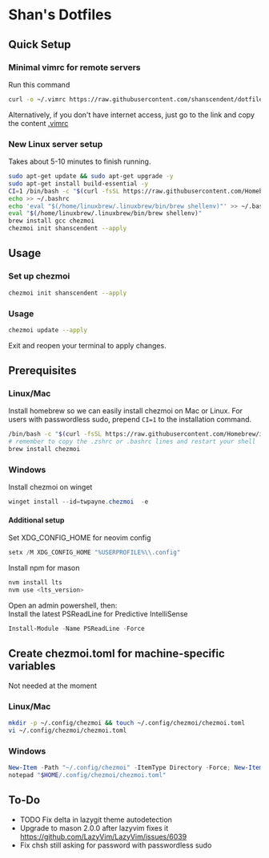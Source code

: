 # Shan's Dotfiles

## Quick Setup

### Minimal vimrc for remote servers

Run this command

```sh
curl -o ~/.vimrc https://raw.githubusercontent.com/shanscendent/dotfiles/main/dot_vimrc
```

Alternatively, if you don't have internet access, just go to the link and copy the content [.vimrc](https://raw.githubusercontent.com/shanscendent/dotfiles/main/dot_vimrc)

### New Linux server setup

Takes about 5-10 minutes to finish running.

```bash
sudo apt-get update && sudo apt-get upgrade -y
sudo apt-get install build-essential -y
CI=1 /bin/bash -c "$(curl -fsSL https://raw.githubusercontent.com/Homebrew/install/HEAD/install.sh)"
echo >> ~/.bashrc
echo 'eval "$(/home/linuxbrew/.linuxbrew/bin/brew shellenv)"' >> ~/.bashrc
eval "$(/home/linuxbrew/.linuxbrew/bin/brew shellenv)"
brew install gcc chezmoi
chezmoi init shanscendent --apply
```

## Usage

### Set up chezmoi

```bash
chezmoi init shanscendent --apply
```

### Usage

```bash
chezmoi update --apply
```

Exit and reopen your terminal to apply changes.

## Prerequisites

### Linux/Mac

Install homebrew so we can easily install chezmoi on Mac or Linux. For users with passwordless sudo, prepend `CI=1` to the installation command.

```bash
/bin/bash -c "$(curl -fsSL https://raw.githubusercontent.com/Homebrew/install/HEAD/install.sh)"
# remember to copy the .zshrc or .bashrc lines and restart your shell
brew install chezmoi
```

### Windows

Install chezmoi on winget

```powershell
winget install --id=twpayne.chezmoi  -e
```

#### Additional setup

Set XDG_CONFIG_HOME for neovim config

```powershell
setx /M XDG_CONFIG_HOME "%USERPROFILE%\\.config"
```

Install npm for mason

```powershell
nvm install lts
nvm use <lts_version>
```

Open an admin powershell, then:  
Install the latest PSReadLine for Predictive IntelliSense

```powershell
Install-Module -Name PSReadLine -Force
```

## Create chezmoi.toml for machine-specific variables

Not needed at the moment

### Linux/Mac

```bash
mkdir -p ~/.config/chezmoi && touch ~/.config/chezmoi/chezmoi.toml
vi ~/.config/chezmoi/chezmoi.toml
```

### Windows

```powershell
New-Item -Path "~/.config/chezmoi" -ItemType Directory -Force; New-Item -Path "~/.config/chezmoi/chezmoi.toml" -ItemType File -Force
notepad "$HOME/.config/chezmoi/chezmoi.toml"
```

## To-Do

- TODO Fix delta in lazygit theme autodetection
- Upgrade to mason 2.0.0 after lazyvim fixes it https://github.com/LazyVim/LazyVim/issues/6039
- Fix chsh still asking for password with passwordless sudo

